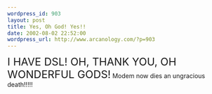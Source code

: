 ```yaml
--- 
wordpress_id: 903
layout: post
title: Yes, Oh God! Yes!!
date: 2002-08-02 22:52:00
wordpress_url: http://www.arcanology.com/?p=903
---
```

<font size="+2">I HAVE DSL! OH, THANK YOU, OH WONDERFUL GODS!</font> Modem now dies an ungracious death!!!!!